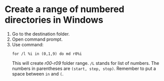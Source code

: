 # Create a range of numbered directories in Windows

1. Go to the destination folder.
2. Open command prompt.
3. Use command:
   ```
   for /l %i in (0,1,9) do md r0%i
   ```
   This will create _r00_-_r09_ folder range. `/L` stands for list of numbers. The numbers in parentheses are `(start, step, stop)`. Remember to put a space between `in` and `(`.